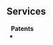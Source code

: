 ## Services

<h4 style="margin:0 10px 0;">Patents</h4>

<ul style="margin:0 0 5px;">
  <li><autocolor></autocolor></a></li>
</ul>